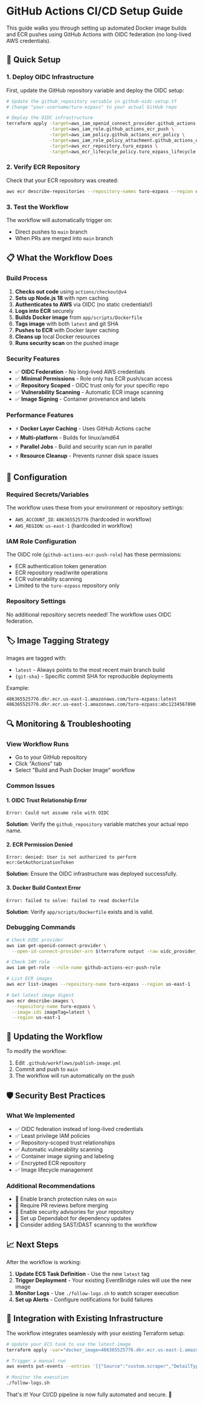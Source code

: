 # GitHub Actions CI/CD Setup Guide

This guide walks you through setting up automated Docker image builds and ECR pushes using GitHub Actions with OIDC federation (no long-lived AWS credentials).

## 🚀 Quick Setup

### 1. Deploy OIDC Infrastructure

First, update the GitHub repository variable and deploy the OIDC setup:

```bash
# Update the github_repository variable in github-oidc-setup.tf
# Change "your-username/turo-ezpass" to your actual GitHub repo

# Deploy the OIDC infrastructure
terraform apply -target=aws_iam_openid_connect_provider.github_actions \
                -target=aws_iam_role.github_actions_ecr_push \
                -target=aws_iam_policy.github_actions_ecr_policy \
                -target=aws_iam_role_policy_attachment.github_actions_ecr_policy_attachment \
                -target=aws_ecr_repository.turo_ezpass \
                -target=aws_ecr_lifecycle_policy.turo_ezpass_lifecycle
```

### 2. Verify ECR Repository

Check that your ECR repository was created:

```bash
aws ecr describe-repositories --repository-names turo-ezpass --region us-east-1
```

### 3. Test the Workflow

The workflow will automatically trigger on:
- Direct pushes to `main` branch
- When PRs are merged into `main` branch

## 📋 What the Workflow Does

### Build Process
1. **Checks out code** using `actions/checkout@v4`
2. **Sets up Node.js 18** with npm caching
3. **Authenticates to AWS** via OIDC (no static credentials!)
4. **Logs into ECR** securely
5. **Builds Docker image** from `app/scripts/Dockerfile`
6. **Tags image** with both `latest` and git SHA
7. **Pushes to ECR** with Docker layer caching
8. **Cleans up** local Docker resources
9. **Runs security scan** on the pushed image

### Security Features
- ✅ **OIDC Federation** - No long-lived AWS credentials
- ✅ **Minimal Permissions** - Role only has ECR push/scan access
- ✅ **Repository Scoped** - OIDC trust only for your specific repo
- ✅ **Vulnerability Scanning** - Automatic ECR image scanning
- ✅ **Image Signing** - Container provenance and labels

### Performance Features
- ⚡ **Docker Layer Caching** - Uses GitHub Actions cache
- ⚡ **Multi-platform** - Builds for linux/amd64
- ⚡ **Parallel Jobs** - Build and security scan run in parallel
- ⚡ **Resource Cleanup** - Prevents runner disk space issues

## 🔧 Configuration

### Required Secrets/Variables
The workflow uses these from your environment or repository settings:

- `AWS_ACCOUNT_ID`: `486365525776` (hardcoded in workflow)
- `AWS_REGION`: `us-east-1` (hardcoded in workflow)

### IAM Role Configuration
The OIDC role (`github-actions-ecr-push-role`) has these permissions:
- ECR authentication token generation
- ECR repository read/write operations
- ECR vulnerability scanning
- Limited to the `turo-ezpass` repository only

### Repository Settings
No additional repository secrets needed! The workflow uses OIDC federation.

## 🏷️ Image Tagging Strategy

Images are tagged with:
- `latest` - Always points to the most recent main branch build
- `{git-sha}` - Specific commit SHA for reproducible deployments

Example:
```
486365525776.dkr.ecr.us-east-1.amazonaws.com/turo-ezpass:latest
486365525776.dkr.ecr.us-east-1.amazonaws.com/turo-ezpass:abc1234567890
```

## 🔍 Monitoring & Troubleshooting

### View Workflow Runs
- Go to your GitHub repository
- Click "Actions" tab
- Select "Build and Push Docker Image" workflow

### Common Issues

#### 1. OIDC Trust Relationship Error
```
Error: Could not assume role with OIDC
```
**Solution**: Verify the `github_repository` variable matches your actual repo name.

#### 2. ECR Permission Denied
```
Error: denied: User is not authorized to perform ecr:GetAuthorizationToken
```
**Solution**: Ensure the OIDC infrastructure was deployed successfully.

#### 3. Docker Build Context Error
```
Error: failed to solve: failed to read dockerfile
```
**Solution**: Verify `app/scripts/Dockerfile` exists and is valid.

### Debugging Commands

```bash
# Check OIDC provider
aws iam get-openid-connect-provider \
  --open-id-connect-provider-arn $(terraform output -raw oidc_provider_arn)

# Check IAM role
aws iam get-role --role-name github-actions-ecr-push-role

# List ECR images
aws ecr list-images --repository-name turo-ezpass --region us-east-1

# Get latest image digest
aws ecr describe-images \
  --repository-name turo-ezpass \
  --image-ids imageTag=latest \
  --region us-east-1
```

## 🔄 Updating the Workflow

To modify the workflow:

1. Edit `.github/workflows/publish-image.yml`
2. Commit and push to `main`
3. The workflow will run automatically on the push

## 🛡️ Security Best Practices

### What We Implemented
- ✅ OIDC federation instead of long-lived credentials
- ✅ Least privilege IAM policies
- ✅ Repository-scoped trust relationships
- ✅ Automatic vulnerability scanning
- ✅ Container image signing and labeling
- ✅ Encrypted ECR repository
- ✅ Image lifecycle management

### Additional Recommendations
- 🔐 Enable branch protection rules on `main`
- 🔐 Require PR reviews before merging
- 🔐 Enable security advisories for your repository
- 🔐 Set up Dependabot for dependency updates
- 🔐 Consider adding SAST/DAST scanning to the workflow

## 📈 Next Steps

After the workflow is working:

1. **Update ECS Task Definition** - Use the new `latest` tag
2. **Trigger Deployment** - Your existing EventBridge rules will use the new image
3. **Monitor Logs** - Use `./follow-logs.sh` to watch scraper execution
4. **Set up Alerts** - Configure notifications for build failures

## 🎯 Integration with Existing Infrastructure

The workflow integrates seamlessly with your existing Terraform setup:

```bash
# Update your ECS task to use the latest image
terraform apply -var="docker_image=486365525776.dkr.ecr.us-east-1.amazonaws.com/turo-ezpass:latest"

# Trigger a manual run
aws events put-events --entries '[{"Source":"custom.scraper","DetailType":"Manual Trigger","Detail":"{}"}]'

# Monitor the execution
./follow-logs.sh
```

That's it! Your CI/CD pipeline is now fully automated and secure. 🚀
